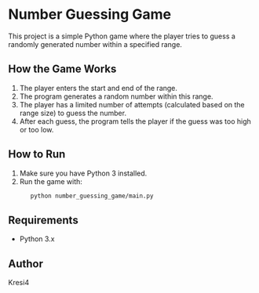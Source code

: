 # Number Guessing Game

This project is a simple Python game where the player tries to guess a randomly generated number within a specified range.

## How the Game Works

1. The player enters the start and end of the range.
2. The program generates a random number within this range.
3. The player has a limited number of attempts (calculated based on the range size) to guess the number.
4. After each guess, the program tells the player if the guess was too high or too low.

## How to Run

1. Make sure you have Python 3 installed.
2. Run the game with:
   ```bash
      python number_guessing_game/main.py
    ```

## Requirements

- Python 3.x

## Author

Kresi4
